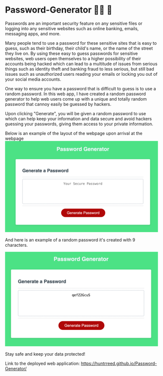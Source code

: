 # Password-Generator 👩‍💻 🔑

Passwords are an important security feature on any sensitive files or logging into any sensitive websites such as online banking, emails, messaging apps, and more. 

Many people tend to use a password for these sensitive sites that is easy to guess, such as their birthday, their child's name, or the name of the street they live on. By using these easy to guess passwords for sensitive websites, web users open themselves to a higher possibility of their accounts being hacked which can lead to a multitude of issues from serious things such as identity theft and banking fraud to less serious, but still bad issues such as unauthorized users reading your emails or locking you out of your social media accounts. 

One way to ensure you have a password that is difficult to guess is to use a random password. In this web app, I have created a random password generator to help web users come up with a unique and totally random password that cannoy easily be guessed by hackers. 

Upon clicking "Generate", you will be given a random password to use which can help keep your information and data secure and avoid hackers guessing your passwords, giving them access to your private information. 

Below is an example of the layout of the webpage upon arrival at the webpage
![Image of site](./Images/MainScreen.png)

 And here is an example of a random password it's created with 9 characters.

![Image of password](/Images/withPassword.png)
 

Stay safe and keep your data protected!

Link to the deployed web application: https://huntrreed.github.io/Password-Generator/